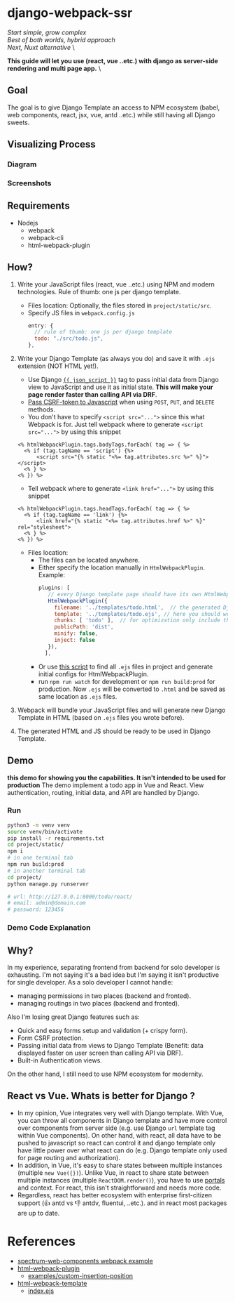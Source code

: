 # django-webpack-ssr

*Start simple, grow complex* \
*Best of both worlds, hybrid approach* \
*Next, Nuxt alternative* \

**This guide will let you use (react, vue ..etc.) with django as server-side rendering and multi page app.** \

## Goal 

The goal is to give Django Template an access to NPM ecosystem (babel, web components, react, jsx, vue, antd ..etc.) while still having all Django sweets. 

## Visualizing Process
### Diagram
### Screenshots

## Requirements

- Nodejs
  - webpack
  - webpack-cli
  - html-webpack-plugin

## How?

1. Write your JavaScript files (react, vue ..etc.) using NPM and modern technologies. Rule of thumb: one js per django template.
   - Files location: Optionally, the files stored in `project/static/src`.
   - Specify JS files in `webpack.config.js`
     ```javascript
     entry: {
       // rule of thumb: one js per django template
       todo: "./src/todo.js",
     },
     ```

2. Write your Django Template (as always you do) and save it with `.ejs` extension (NOT HTML yet!).
   - Use Django [`{{ json_script }}`](https://docs.djangoproject.com/en/3.1/ref/templates/builtins/#json-script) tag to pass initial data from Django view to JavaScript and use it as initial state. **This will make your page render faster than calling API via DRF**. 
   - [Pass CSRF-token to Javascript](https://docs.djangoproject.com/en/3.1/ref/csrf/#acquiring-the-token-if-csrf-use-sessions-or-csrf-cookie-httponly-is-true) when using `POST`, `PUT`, and `DELETE` methods.
   - You don't have to specify `<script src="...">` since this what Webpack is for. Just tell webpack where to generate `<script src="...">` by using this snippet
    ```ejs
    <% htmlWebpackPlugin.tags.bodyTags.forEach( tag => { %>
      <% if (tag.tagName == 'script') {%>
          <script src="{% static "<%= tag.attributes.src %>" %}"></script>
      <% } %>
    <% }) %>
    ```
   - Tell webpack where to generate `<link href="...">` by using this snippet
    ```ejs
    <% htmlWebpackPlugin.tags.headTags.forEach( tag => { %>
      <% if (tag.tagName == 'link') {%>
          <link href="{% static "<%= tag.attributes.href %>" %}" rel="stylesheet">
      <% } %>
    <% }) %>
    ```
   - Files location:
     - The files can be located anywhere.
     - Either specify the location manually in `HtmlWebpackPlugin`. Example:
       ```javascript
       plugins: [
          // every Django template page should have its own HtmlWebpackPlugin
          HtmlWebpackPlugin({
            filename: '../templates/todo.html',  // the generated Django template file name
            template: '../templates/todo.ejs', // here you should write your Django template which will be used to generate the actual django template (todo.html)
            chunks: [ 'todo' ],  // for optimization only include the needed entry (bundles)
            publicPath: 'dist',
            minify: false,
            inject: false
          }),
	     ],
       ```
     - Or use [this script](project/static/html-webpack-plugin-generator.js) to find all `.ejs` files in project and generate initial configs for HtmlWebpackPlugin.
     - run `npm run watch` for development or `npm run build:prod` for production. Now `.ejs` will be converted to `.html` and be saved as same location as `.ejs` files. 

3. Webpack will bundle your JavaScript files and will generate new Django Template in HTML (based on `.ejs` files you wrote before).

4. The generated HTML and JS should be ready to be used in Django Template.

## Demo
**this demo for showing you the capabilities. It isn't intended to be used for production**
The demo implement a todo app in Vue and React. View authentication, routing, initial data, and API are handled by Django.

### Run
```bash
python3 -m venv venv
source venv/bin/activate
pip install -r requirements.txt
cd project/static/
npm i
# in one terminal tab
npm run build:prod
# in another terminal tab
cd project/
python manage.py runserver

# url: http://127.0.0.1:8000/todo/react/
# email: admin@domain.com
# password: 123456
```

### Demo Code Explanation
## Why?

In my experience, separating frontend from backend for solo developer is exhausting. I'm not saying it's a bad idea but I'm saying it isn't productive for single developer. As a solo developer I cannot handle:

- managing permissions in two places (backend and fronted).
- managing routings in two places (backend and fronted).

Also I'm losing great Django features such as:

- Quick and easy forms setup and validation (+ crispy form). 
- Form CSRF protection. 
- Passing initial data from views to Django Template (Benefit: data displayed faster on user screen than calling API via DRF).
- Built-in Authentication views.

On the other hand, I still need to use NPM ecosystem for modernity.

## React vs Vue. Whats is better for Django ?

- In my opinion, Vue integrates very well with Django template. With Vue, you can throw all components in Django template and have more control over components from server side (e.g. use Django `url` template tag within Vue components). On other hand, with react, all data have to be pushed to javascript so react can control it and django template only have little power over what react can do (e.g. Django template only used for page routing and authorization).
- In addition, in Vue, it's easy to share states between multiple instances (multiple `new Vue({})`). Unlike Vue, in react to share state between multiple instances (multiple `ReactDOM.render()`), you have to use [portals](https://reactjs.org/docs/portals.html) and context. For react, this isn't straightforward and needs more code.
- Regardless, react has better ecosystem with enterprise first-citizen support (👍 antd vs 👎 antdv, fluentui, ..etc.). and in react most packages are up to date.

# References

- [spectrum-web-components webpack example](https://github.com/adobe/spectrum-web-components/tree/main/projects/example-project-webpack)
- [html-webpack-plugin](https://github.com/jantimon/html-webpack-plugin)
  - [examples/custom-insertion-position](https://github.com/jantimon/html-webpack-plugin/tree/master/examples/custom-insertion-position)
- [html-webpack-template](https://github.com/jaketrent/html-webpack-template)
  - [index.ejs](https://github.com/jaketrent/html-webpack-template/blob/master/index.ejs)
